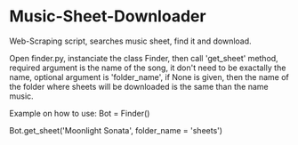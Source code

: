 # Music-Sheet-Downloader
Web-Scraping script, searches music sheet, find it and download.

Open finder.py, instanciate the class Finder, then call 'get_sheet' method, required argument is the name of the song, it don't need to be exactally the name,
optional argument is 'folder_name', if None is given, then the name of the folder where sheets will be downloaded is the same than the name music.

Example on how to use:
Bot = Finder() 

Bot.get_sheet('Moonlight Sonata', folder_name = 'sheets')

